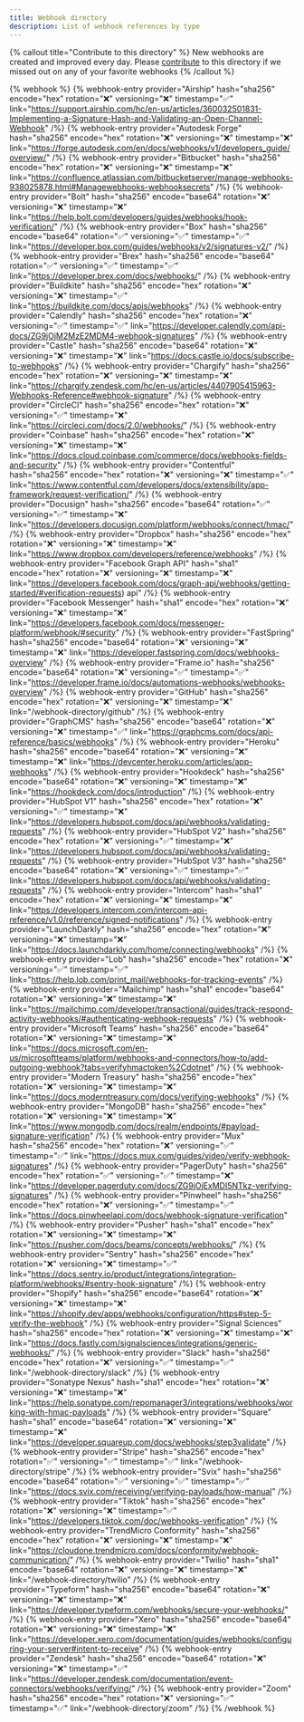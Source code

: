 ```yaml
---
title: Webhook directory
description: List of webhook references by type
--- 
```


{% callout title="Contribute to this directory" %}
New webhooks are created and improved every day. Please [contribute](/docs/how-to-contribute) to this directory if we missed out on any of your favorite webhooks
{% /callout %}

{% webhook %}
  {% webhook-entry provider="Airship" hash="sha256" encode="hex" rotation="❌" versioning="❌" timestamp="✅" link="https://support.airship.com/hc/en-us/articles/360032501831-Implementing-a-Signature-Hash-and-Validating-an-Open-Channel-Webhook" /%}
  {% webhook-entry provider="Autodesk Forge" hash="sha256" encode="hex" rotation="❌" versioning="❌" timestamp="❌" link="https://forge.autodesk.com/en/docs/webhooks/v1/developers_guide/overview/" /%}
  {% webhook-entry provider="Bitbucket" hash="sha256" encode="hex" rotation="❌" versioning="❌" timestamp="❌" link="https://confluence.atlassian.com/bitbucketserver/manage-webhooks-938025878.html#Managewebhooks-webhooksecrets" /%}
  {% webhook-entry provider="Bolt" hash="sha256" encode="base64" rotation="❌" versioning="❌" timestamp="❌" link="https://help.bolt.com/developers/guides/webhooks/hook-verification/" /%}
  {% webhook-entry provider="Box" hash="sha256" encode="base64" rotation="✅" versioning="✅" timestamp="✅" link="https://developer.box.com/guides/webhooks/v2/signatures-v2/" /%}
  {% webhook-entry provider="Brex" hash="sha256" encode="base64" rotation="✅" versioning="✅" timestamp="✅" link="https://developer.brex.com/docs/webhooks/" /%}
  {% webhook-entry provider="Buildkite" hash="sha256" encode="hex" rotation="❌" versioning="❌" timestamp="✅" link="https://buildkite.com/docs/apis/webhooks" /%}
  {% webhook-entry provider="Calendly" hash="sha256" encode="hex" rotation="❌" versioning="✅" timestamp="✅" link="https://developer.calendly.com/api-docs/ZG9jOjM2MzE2MDM4-webhook-signatures" /%}
  {% webhook-entry provider="Castle" hash="sha256" encode="base64" rotation="❌" versioning="❌" timestamp="❌" link="https://docs.castle.io/docs/subscribe-to-webhooks" /%}
  {% webhook-entry provider="Chargify" hash="sha256" encode="hex" rotation="❌" versioning="❌" timestamp="❌" link="https://chargify.zendesk.com/hc/en-us/articles/4407905415963-Webhooks-Reference#webhook-signature" /%}
  {% webhook-entry provider="CircleCI" hash="sha256" encode="hex" rotation="❌" versioning="✅" timestamp="❌" link="https://circleci.com/docs/2.0/webhooks/" /%}
  {% webhook-entry provider="Coinbase" hash="sha256" encode="hex" rotation="❌" versioning="❌" timestamp="❌" link="https://docs.cloud.coinbase.com/commerce/docs/webhooks-fields-and-security" /%}
  {% webhook-entry provider="Contentful" hash="sha256" encode="hex" rotation="❌" versioning="❌" timestamp="✅" link="https://www.contentful.com/developers/docs/extensibility/app-framework/request-verification/" /%}
  {% webhook-entry provider="Docusign" hash="sha256" encode="base64" rotation="✅" versioning="✅" timestamp="❌" link="https://developers.docusign.com/platform/webhooks/connect/hmac/" /%}
  {% webhook-entry provider="Dropbox" hash="sha256" encode="hex" rotation="❌" versioning="❌" timestamp="❌" link="https://www.dropbox.com/developers/reference/webhooks" /%}
  {% webhook-entry provider="Facebook Graph API" hash="sha1" encode="hex" rotation="❌" versioning="❌" timestamp="❌" link="https://developers.facebook.com/docs/graph-api/webhooks/getting-started/#verification-requests) api" /%}
  {% webhook-entry provider="Facebook Messenger" hash="sha1" encode="hex" rotation="❌" versioning="❌" timestamp="❌" link="https://developers.facebook.com/docs/messenger-platform/webhook/#security" /%}
  {% webhook-entry provider="FastSpring" hash="sha256" encode="base64" rotation="❌" versioning="❌" timestamp="❌" link="https://developer.fastspring.com/docs/webhooks-overview" /%}
  {% webhook-entry provider="Frame.io" hash="sha256" encode="base64" rotation="❌" versioning="✅" timestamp="✅" link="https://developer.frame.io/docs/automations-webhooks/webhooks-overview" /%}
  {% webhook-entry provider="GitHub" hash="sha256" encode="hex" rotation="❌" versioning="❌" timestamp="❌" link="/webhook-directory/github" /%}
  {% webhook-entry provider="GraphCMS" hash="sha256" encode="base64" rotation="❌" versioning="❌" timestamp="✅" link="https://graphcms.com/docs/api-reference/basics/webhooks" /%}
  {% webhook-entry provider="Heroku" hash="sha256" encode="base64" rotation="❌" versioning="❌" timestamp="❌" link="https://devcenter.heroku.com/articles/app-webhooks" /%}
  {% webhook-entry provider="Hookdeck" hash="sha256" encode="base64" rotation="❌" versioning="❌" timestamp="❌" link="https://hookdeck.com/docs/introduction" /%}
  {% webhook-entry provider="HubSpot V1" hash="sha256" encode="hex" rotation="❌" versioning="✅" timestamp="❌" link="https://developers.hubspot.com/docs/api/webhooks/validating-requests" /%}
  {% webhook-entry provider="HubSpot V2" hash="sha256" encode="hex" rotation="❌" versioning="✅" timestamp="❌" link="https://developers.hubspot.com/docs/api/webhooks/validating-requests" /%}
  {% webhook-entry provider="HubSpot V3" hash="sha256" encode="base64" rotation="❌" versioning="✅" timestamp="✅" link="https://developers.hubspot.com/docs/api/webhooks/validating-requests" /%}
  {% webhook-entry provider="Intercom" hash="sha1" encode="hex" rotation="❌" versioning="❌" timestamp="❌" link="https://developers.intercom.com/intercom-api-reference/v1.0/reference/signed-notifications" /%}
  {% webhook-entry provider="LaunchDarkly" hash="sha256" encode="hex" rotation="❌" versioning="❌" timestamp="❌" link="https://docs.launchdarkly.com/home/connecting/webhooks" /%}
  {% webhook-entry provider="Lob" hash="sha256" encode="hex" rotation="❌" versioning="✅" timestamp="✅" link="https://help.lob.com/print_mail/webhooks-for-tracking-events" /%}
  {% webhook-entry provider="Mailchimp" hash="sha1" encode="base64" rotation="❌" versioning="❌" timestamp="❌" link="https://mailchimp.com/developer/transactional/guides/track-respond-activity-webhooks/#authenticating-webhook-requests" /%}
  {% webhook-entry provider="Microsoft Teams" hash="sha256" encode="base64" rotation="❌" versioning="❌" timestamp="❌" link="https://docs.microsoft.com/en-us/microsoftteams/platform/webhooks-and-connectors/how-to/add-outgoing-webhook?tabs=verifyhmactoken%2Cdotnet" /%}
  {% webhook-entry provider="Modern Treasury" hash="sha256" encode="hex" rotation="❌" versioning="❌" timestamp="❌" link="https://docs.moderntreasury.com/docs/verifying-webhooks" /%}
  {% webhook-entry provider="MongoDB" hash="sha256" encode="hex" rotation="❌" versioning="❌" timestamp="❌" link="https://www.mongodb.com/docs/realm/endpoints/#payload-signature-verification" /%}
  {% webhook-entry provider="Mux" hash="sha256" encode="hex" rotation="❌" versioning="✅" timestamp="✅" link="https://docs.mux.com/guides/video/verify-webhook-signatures" /%}
  {% webhook-entry provider="PagerDuty" hash="sha256" encode="hex" rotation="✅" versioning="✅" timestamp="❌" link="https://developer.pagerduty.com/docs/ZG9jOjExMDI5NTkz-verifying-signatures" /%}
  {% webhook-entry provider="Pinwheel" hash="sha256" encode="hex" rotation="❌" versioning="✅" timestamp="✅" link="https://docs.pinwheelapi.com/docs/webhook-signature-verification" /%}
  {% webhook-entry provider="Pusher" hash="sha1" encode="hex" rotation="❌" versioning="❌" timestamp="❌" link="https://pusher.com/docs/beams/concepts/webhooks/" /%}
  {% webhook-entry provider="Sentry" hash="sha256" encode="hex" rotation="❌" versioning="❌" timestamp="✅" link="https://docs.sentry.io/product/integrations/integration-platform/webhooks/#sentry-hook-signature" /%}
  {% webhook-entry provider="Shopify" hash="sha256" encode="base64" rotation="❌" versioning="❌" timestamp="❌" link="https://shopify.dev/apps/webhooks/configuration/https#step-5-verify-the-webhook" /%}
  {% webhook-entry provider="Signal Sciences" hash="sha256" encode="hex" rotation="❌" versioning="❌" timestamp="❌" link="https://docs.fastly.com/signalsciences/integrations/generic-webhooks/" /%}
  {% webhook-entry provider="Slack" hash="sha256" encode="hex" rotation="❌" versioning="✅" timestamp="✅" link="/webhook-directory/slack" /%}
  {% webhook-entry provider="Sonatype Nexus" hash="sha1" encode="hex" rotation="❌" versioning="❌" timestamp="❌" link="https://help.sonatype.com/repomanager3/integrations/webhooks/working-with-hmac-payloads" /%}
  {% webhook-entry provider="Square" hash="sha1" encode="base64" rotation="❌" versioning="❌" timestamp="❌" link="https://developer.squareup.com/docs/webhooks/step3validate" /%}
  {% webhook-entry provider="Stripe" hash="sha256" encode="hex" rotation="✅" versioning="✅" timestamp="✅" link="/webhook-directory/stripe" /%}
  {% webhook-entry provider="Svix" hash="sha256" encode="base64" rotation="✅" versioning="✅" timestamp="✅" link="https://docs.svix.com/receiving/verifying-payloads/how-manual" /%}
  {% webhook-entry provider="Tiktok" hash="sha256" encode="hex" rotation="❌" versioning="❌" timestamp="✅" link="https://developers.tiktok.com/doc/webhooks-verification" /%}
  {% webhook-entry provider="TrendMicro Conformity" hash="sha256" encode="hex" rotation="❌" versioning="❌" timestamp="❌" link="https://cloudone.trendmicro.com/docs/conformity/webhook-communication/" /%}
  {% webhook-entry provider="Twilio" hash="sha1" encode="base64" rotation="❌" versioning="❌" timestamp="❌" link="/webhook-directory/twilio" /%}
  {% webhook-entry provider="Typeform" hash="sha256" encode="base64" rotation="❌" versioning="❌" timestamp="❌" link="https://developer.typeform.com/webhooks/secure-your-webhooks/" /%}
  {% webhook-entry provider="Xero" hash="sha256" encode="base64" rotation="❌" versioning="❌" timestamp="❌" link="https://developer.xero.com/documentation/guides/webhooks/configuring-your-server#intent-to-receive" /%}
  {% webhook-entry provider="Zendesk" hash="sha256" encode="base64" rotation="❌" versioning="❌" timestamp="✅" link="https://developer.zendesk.com/documentation/event-connectors/webhooks/verifying/" /%}
  {% webhook-entry provider="Zoom" hash="sha256" encode="hex" rotation="❌" versioning="✅" timestamp="✅" link="/webhook-directory/zoom" /%}
{% /webhook %}
